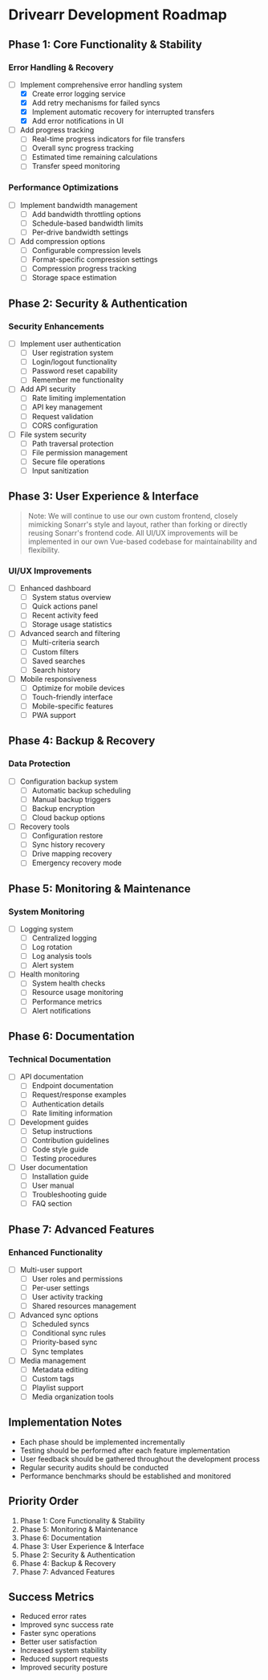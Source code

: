 # Drivearr Development Roadmap

## Phase 1: Core Functionality & Stability
### Error Handling & Recovery
- [ ] Implement comprehensive error handling system
  - [x] Create error logging service
  - [x] Add retry mechanisms for failed syncs
  - [x] Implement automatic recovery for interrupted transfers
  - [x] Add error notifications in UI
- [ ] Add progress tracking
  - [ ] Real-time progress indicators for file transfers
  - [ ] Overall sync progress tracking
  - [ ] Estimated time remaining calculations
  - [ ] Transfer speed monitoring

### Performance Optimizations
- [ ] Implement bandwidth management
  - [ ] Add bandwidth throttling options
  - [ ] Schedule-based bandwidth limits
  - [ ] Per-drive bandwidth settings
- [ ] Add compression options
  - [ ] Configurable compression levels
  - [ ] Format-specific compression settings
  - [ ] Compression progress tracking
  - [ ] Storage space estimation

## Phase 2: Security & Authentication
### Security Enhancements
- [ ] Implement user authentication
  - [ ] User registration system
  - [ ] Login/logout functionality
  - [ ] Password reset capability
  - [ ] Remember me functionality
- [ ] Add API security
  - [ ] Rate limiting implementation
  - [ ] API key management
  - [ ] Request validation
  - [ ] CORS configuration
- [ ] File system security
  - [ ] Path traversal protection
  - [ ] File permission management
  - [ ] Secure file operations
  - [ ] Input sanitization

## Phase 3: User Experience & Interface

> Note: We will continue to use our own custom frontend, closely mimicking Sonarr's style and layout, rather than forking or directly reusing Sonarr's frontend code. All UI/UX improvements will be implemented in our own Vue-based codebase for maintainability and flexibility.

### UI/UX Improvements
- [ ] Enhanced dashboard
  - [ ] System status overview
  - [ ] Quick actions panel
  - [ ] Recent activity feed
  - [ ] Storage usage statistics
- [ ] Advanced search and filtering
  - [ ] Multi-criteria search
  - [ ] Custom filters
  - [ ] Saved searches
  - [ ] Search history
- [ ] Mobile responsiveness
  - [ ] Optimize for mobile devices
  - [ ] Touch-friendly interface
  - [ ] Mobile-specific features
  - [ ] PWA support

## Phase 4: Backup & Recovery
### Data Protection
- [ ] Configuration backup system
  - [ ] Automatic backup scheduling
  - [ ] Manual backup triggers
  - [ ] Backup encryption
  - [ ] Cloud backup options
- [ ] Recovery tools
  - [ ] Configuration restore
  - [ ] Sync history recovery
  - [ ] Drive mapping recovery
  - [ ] Emergency recovery mode

## Phase 5: Monitoring & Maintenance
### System Monitoring
- [ ] Logging system
  - [ ] Centralized logging
  - [ ] Log rotation
  - [ ] Log analysis tools
  - [ ] Alert system
- [ ] Health monitoring
  - [ ] System health checks
  - [ ] Resource usage monitoring
  - [ ] Performance metrics
  - [ ] Alert notifications

## Phase 6: Documentation
### Technical Documentation
- [ ] API documentation
  - [ ] Endpoint documentation
  - [ ] Request/response examples
  - [ ] Authentication details
  - [ ] Rate limiting information
- [ ] Development guides
  - [ ] Setup instructions
  - [ ] Contribution guidelines
  - [ ] Code style guide
  - [ ] Testing procedures
- [ ] User documentation
  - [ ] Installation guide
  - [ ] User manual
  - [ ] Troubleshooting guide
  - [ ] FAQ section

## Phase 7: Advanced Features
### Enhanced Functionality
- [ ] Multi-user support
  - [ ] User roles and permissions
  - [ ] Per-user settings
  - [ ] User activity tracking
  - [ ] Shared resources management
- [ ] Advanced sync options
  - [ ] Scheduled syncs
  - [ ] Conditional sync rules
  - [ ] Priority-based sync
  - [ ] Sync templates
- [ ] Media management
  - [ ] Metadata editing
  - [ ] Custom tags
  - [ ] Playlist support
  - [ ] Media organization tools

## Implementation Notes
- Each phase should be implemented incrementally
- Testing should be performed after each feature implementation
- User feedback should be gathered throughout the development process
- Regular security audits should be conducted
- Performance benchmarks should be established and monitored

## Priority Order
1. Phase 1: Core Functionality & Stability
2. Phase 5: Monitoring & Maintenance
3. Phase 6: Documentation
4. Phase 3: User Experience & Interface
5. Phase 2: Security & Authentication
6. Phase 4: Backup & Recovery
7. Phase 7: Advanced Features

## Success Metrics
- Reduced error rates
- Improved sync success rate
- Faster sync operations
- Better user satisfaction
- Increased system stability
- Reduced support requests
- Improved security posture 